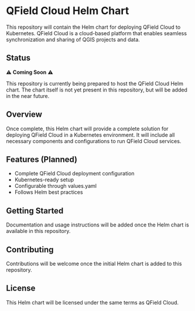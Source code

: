 # QField Cloud Helm Chart

This repository will contain the Helm chart for deploying QField Cloud to Kubernetes. QField Cloud is a cloud-based platform that enables seamless synchronization and sharing of QGIS projects and data.

## Status

⚠️ **Coming Soon** ⚠️

This repository is currently being prepared to host the QField Cloud Helm chart. The chart itself is not yet present in this repository, but will be added in the near future.

## Overview

Once complete, this Helm chart will provide a complete solution for deploying QField Cloud in a Kubernetes environment. It will include all necessary components and configurations to run QField Cloud services.

## Features (Planned)

- Complete QField Cloud deployment configuration
- Kubernetes-ready setup
- Configurable through values.yaml
- Follows Helm best practices

## Getting Started

Documentation and usage instructions will be added once the Helm chart is available in this repository.

## Contributing

Contributions will be welcome once the initial Helm chart is added to this repository.

## License

This Helm chart will be licensed under the same terms as QField Cloud. 